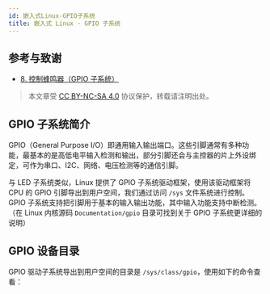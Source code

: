 ```yaml
---
id: 嵌入式Linux-GPIO子系统
title: 嵌入式 Linux - GPIO 子系统
---
```


## 参考与致谢

- [8. 控制蜂鸣器（GPIO 子系统）](https://doc.embedfire.com/linux/stm32mp1/linux_base/zh/latest/linux_app/gpio_subsystem/gpio_subsystem.html)

> 本文章受 [CC BY-NC-SA 4.0](https://creativecommons.org/licenses/by/4.0/deed.zh) 协议保护，转载请注明出处。


## GPIO 子系统简介

GPIO（General Purpose I/O）即通用输入输出端口。这些引脚通常有多种功能，最基本的是高低电平输入检测和输出，部分引脚还会与主控器的片上外设绑定，可作为串口、I2C、网络、电压检测等的通信引脚。

与 LED 子系统类似，Linux 提供了 GPIO 子系统驱动框架，使用该驱动框架将 CPU 的 GPIO 引脚导出到用户空间，我们通过访问 `/sys` 文件系统进行控制。GPIO 子系统支持把引脚用于基本的输入输出功能，其中输入功能支持中断检测。（在 Linux 内核源码 `Documentation/gpio` 目录可找到关于 GPIO 子系统更详细的说明）

## GPIO 设备目录

GPIO 驱动子系统导出到用户空间的目录是 `/sys/class/gpio`，使用如下的命令查看：

